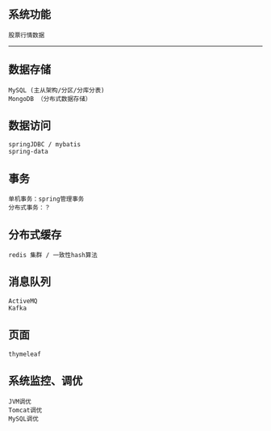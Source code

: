 ## 系统功能
	股票行情数据

---

## 数据存储
	MySQL (主从架构/分区/分库分表)
	MongoDB （分布式数据存储）
	
## 数据访问
	springJDBC / mybatis
	spring-data 

## 事务
	单机事务：spring管理事务
	分布式事务：？	

	
## 分布式缓存
	redis 集群 / 一致性hash算法


## 消息队列
	ActiveMQ
	Kafka
	
## 页面
	thymeleaf

	
## 系统监控、调优
	JVM调优
	Tomcat调优
	MySQL调优
	
